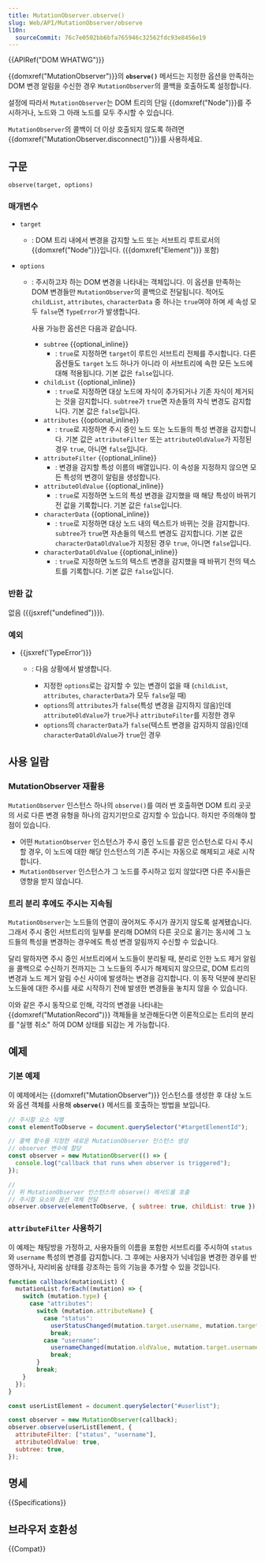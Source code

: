 ```yaml
---
title: MutationObserver.observe()
slug: Web/API/MutationObserver/observe
l10n:
  sourceCommit: 76c7e0502bb6bfa765946c32562fdc93e8456e19
---
```


{{APIRef("DOM WHATWG")}}

{{domxref("MutationObserver")}}의 **`observe()`** 메서드는 지정한 옵션을 만족하는 DOM 변경 알림을 수신한 경우 `MutationObserver`의 콜백을 호출하도록 설정합니다.

설정에 따라서 `MutationObserver`는 DOM 트리의 단일 {{domxref("Node")}}를 주시하거나, 노드와 그 아래 노드를 모두 주시할 수 있습니다.

`MutationObserver`의 콜백이 더 이상 호출되지 않도록 하려면 {{domxref("MutationObserver.disconnect()")}}를 사용하세요.

## 구문

```js-nolint
observe(target, options)
```

### 매개변수

- `target`
  - : DOM 트리 내에서 변경을 감지할 노드 또는 서브트리 루트로서의 {{domxref("Node")}}입니다. ({{domxref("Element")}} 포함)
- `options`

  - : 주시하고자 하는 DOM 변경을 나타내는 객체입니다. 이 옵션을 만족하는 DOM 변경들만 `MutationObserver`의 콜백으로 전달됩니다.
    적어도 `childList`, `attributes`, `characterData` 중 하나는 `true`여야 하며 세 속성 모두 `false`면 `TypeError`가 발생합니다.

    사용 가능한 옵션은 다음과 같습니다.

    - `subtree` {{optional_inline}}
      - : `true`로 지정하면 `target`이 루트인 서브트리 전체를 주시합니다. 다른 옵션들도 `target` 노드 하나가 아니라 이 서브트리에 속한 모든 노드에 대해 적용됩니다. 기본 값은 `false`입니다.
    - `childList` {{optional_inline}}
      - : `true`로 지정하면 대상 노드에 자식이 추가되거나 기존 자식이 제거되는 것을 감지합니다. `subtree`가 `true`면 자손들의 자식 변경도 감지합니다. 기본 값은 `false`입니다.
    - `attributes` {{optional_inline}}
      - : `true`로 지정하면 주시 중인 노드 또는 노드들의 특성 변경을 감지합니다. 기본 값은 `attributeFilter` 또는 `attributeOldValue`가 지정된 경우 `true`, 아니면 `false`입니다.
    - `attributeFilter` {{optional_inline}}
      - : 변경을 감지할 특성 이름의 배열입니다. 이 속성을 지정하지 않으면 모든 특성의 변경이 알림을 생성합니다.
    - `attributeOldValue` {{optional_inline}}
      - : `true`로 지정하면 노드의 특성 변경을 감지했을 때 해당 특성이 바뀌기 전 값을 기록합니다. 기본 값은 `false`입니다.
    - `characterData` {{optional_inline}}
      - : `true`로 지정하면 대상 노드 내의 텍스트가 바뀌는 것을 감지합니다. `subtree`가 `true`면 자손들의 텍스트 변경도 감지합니다. 기본 값은 `characterDataOldValue`가 지정된 경우 `true`, 아니면 `false`입니다.
    - `characterDataOldValue` {{optional_inline}}
      - : `true`로 지정하면 노드의 텍스트 변경을 감지했을 때 바뀌기 전의 텍스트를 기록합니다. 기본 값은 `false`입니다.

### 반환 값

없음 ({{jsxref("undefined")}}).

### 예외

- {{jsxref('TypeError')}}

  - : 다음 상황에서 발생합니다.

    - 지정한 `options`로는 감지할 수 있는 변경이 없을 때
      (`childList`, `attributes`, `characterData`가 모두 `false`일 때)
    - `options`의 `attributes`가 `false`(특성 변경을 감지하지 않음)인데 `attributeOldValue`가 `true`거나 `attributeFilter`를 지정한 경우
    - `options`의 `characterData`가 `false`(텍스트 변경을 감지하지 않음)인데 `characterDataOldValue`가 `true`인 경우

## 사용 일람

### MutationObserver 재활용

`MutationObserver` 인스턴스 하나의 `observe()`를 여러 번 호출하면 DOM 트리 곳곳의 서로 다른 변경 유형을 하나의 감지기만으로 감지할 수 있습니다. 하지만 주의해야 할 점이 있습니다.

- 어떤 `MutationObserver` 인스턴스가 주시 중인 노드를 같은 인스턴스로 다시 주시할 경우, 이 노드에 대한 해당 인스턴스의 기존 주시는 자동으로 해제되고 새로 시작합니다.
- `MutationObserver` 인스턴스가 그 노드를 주시하고 있지 않았다면 다른 주시들은 영향을 받지 않습니다.

### 트리 분리 후에도 주시는 지속됨

`MutationObserver`는 노드들의 연결이 끊어져도 주시가 끊기지 않도록 설계됐습니다. 그래서 주시 중인 서브트리의 일부를 분리해 DOM의 다른 곳으로 옮기는 동시에 그 노드들의 특성을 변경하는 경우에도 특성 변경 알림까지 수신할 수 있슶니다.

달리 말하자면 주시 중인 서브트리에서 노드들이 분리될 때, 분리로 인한 노드 제거 알림을 콜백으로 수신하기 전까지는 그 노드들의 주시가 해제되지 않으므로, DOM 트리의 변경과 노드 제거 알림 수신 사이에 발생하는 변경을 감지합니다. 이 동작 덕분에 분리된 노드들에 대한 주시를 새로 시작하기 전에 발생한 변경들을 놓치지 않을 수 있습니다.

이와 같은 주시 동작으로 인해, 각각의 변경을 나타내는 {{domxref("MutationRecord")}} 객체들을 보관해둔다면 이론적으로는 트리의 분리를 "실행 취소" 하여 DOM 상태를 되감는 게 가능합니다.

## 예제

### 기본 예제

이 예제에서는 {{domxref("MutationObserver")}} 인스턴스를 생성한 후 대상 노드와 옵션 객체를 사용해 **`observe()`** 메서드를 호출하는 방법을 보입니다.

```js
// 주시할 요소 식별
const elementToObserve = document.querySelector("#targetElementId");

// 콜백 함수를 지정한 새로운 MutationObserver 인스턴스 생성
// observer 변수에 할당
const observer = new MutationObserver(() => {
  console.log("callback that runs when observer is triggered");
});

// 
// 위 MutationObserver 인스턴스의 observe() 메서드를 호출
// 주시할 요소와 옵션 객체 전달
observer.observe(elementToObserve, { subtree: true, childList: true });
```

### `attributeFilter` 사용하기

이 예제는 채팅방을 가정하고, 사용자들의 이름을 포함한 서브트리를 주시하여 `status`와 `username` 특성의 변경를 감지합니다. 그 후에는 사용자가 닉네임을 변경한 경우를 반영하거나, 자리비움 상태를 강조하는 등의 기능을 추가할 수 있을 것입니다.

```js
function callback(mutationList) {
  mutationList.forEach((mutation) => {
    switch (mutation.type) {
      case "attributes":
        switch (mutation.attributeName) {
          case "status":
            userStatusChanged(mutation.target.username, mutation.target.status);
            break;
          case "username":
            usernameChanged(mutation.oldValue, mutation.target.username);
            break;
        }
        break;
    }
  });
}

const userListElement = document.querySelector("#userlist");

const observer = new MutationObserver(callback);
observer.observe(userListElement, {
  attributeFilter: ["status", "username"],
  attributeOldValue: true,
  subtree: true,
});
```

## 명세

{{Specifications}}

## 브라우저 호환성

{{Compat}}
